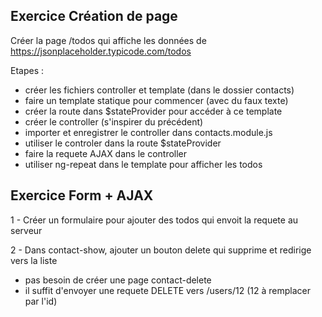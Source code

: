 Exercice Création de page
-------------------------

Créer la page /todos qui affiche les données de
https://jsonplaceholder.typicode.com/todos

Etapes :

* créer les fichiers controller et template (dans le dossier contacts)
* faire un template statique pour commencer (avec du faux texte)
* créer la route dans $stateProvider pour accéder à ce template
* créer le controller (s'inspirer du précédent)
* importer et enregistrer le controller dans contacts.module.js
* utiliser le controler dans la route $stateProvider
* faire la requete AJAX dans le controller
* utiliser ng-repeat dans le template pour afficher les todos

Exercice Form + AJAX
-------------------------

1 - Créer un formulaire pour ajouter des todos qui envoit la requete au serveur

2 - Dans contact-show, ajouter un bouton delete qui supprime et redirige vers la liste

* pas besoin de créer une page contact-delete
* il suffit d'envoyer une requete DELETE vers /users/12 (12 à remplacer par l'id)

